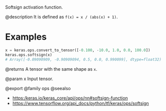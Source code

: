 Softsign activation function.

@description
It is defined as `f(x) = x / (abs(x) + 1)`.

# Examples
```python
x = keras.ops.convert_to_tensor([-0.100, -10.0, 1.0, 0.0, 100.0])
keras.ops.softsign(x)
# Array([-0.09090909, -0.90909094, 0.5, 0.0, 0.990099], dtype=float32)
```

@returns
A tensor with the same shape as `x`.

@param x
Input tensor.

@export
@family ops
@seealso
+ <https:/keras.io/keras_core/api/ops/nn#softsign-function>
+ <https://www.tensorflow.org/api_docs/python/tf/keras/ops/softsign>
